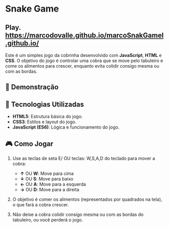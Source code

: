 # Snake Game
## Play.  https://marcodovalle.github.io/marcoSnakGamel.github.io/

Este é um simples jogo da cobrinha desenvolvido com **JavaScript**, **HTML** e **CSS**. O objetivo do jogo é controlar uma cobra que se move pelo tabuleiro e come os alimentos para crescer, enquanto evita colidir consigo mesma ou com as bordas.

## 🐍 Demonstração


## 🚀 Tecnologias Utilizadas

- **HTML5**: Estrutura básica do jogo.
- **CSS3**: Estilos e layout do jogo.
- **JavaScript (ES6)**: Lógica e funcionamento do jogo.

## 🎮 Como Jogar

1. Use as teclas de seta E/ OU teclas: W,S,A,D do teclado para mover a cobra:
   - **↑** OU  **W**: Move para cima
   - **↓** OU  **S**: Move para baixo
   - **←** OU  **A**: Move para a esquerda
   - **→** OU  **D**: Move para a direita

2. O objetivo é comer os alimentos (representados por quadrados na tela), o que fará a cobra crescer.

3. Não deixe a cobra colidir consigo mesma ou com as bordas do tabuleiro, ou você perderá o jogo.
